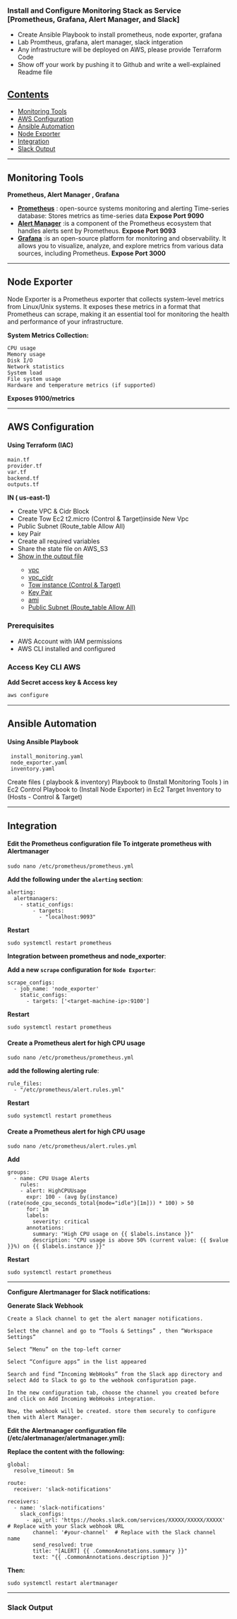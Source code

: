 ### Install and Configure Monitoring Stack as Service [Prometheus, Grafana, Alert Manager, and Slack]
- Create Ansible Playbook to install prometheus, node exporter, grafana
- Lab Promtheus, grafana, alert manager, slack intgeration 
- Any infrastructure will be deployed on AWS, please provide Terraform Code
- Show off your work by pushing it to Github and write a well-explained Readme file

## <ins>Contents
- [Monitoring Tools](#monitoring-tools )
- [AWS Configuration](#aws-configuration)
- [Ansible Automation](#ansible-automation)
- [Node Exporter](#node-exporter)
- [Integration](#integration)
- [Slack Output](#slack-output)
--------------------
## Monitoring Tools
**Prometheus, Alert Manager , Grafana**
- **<ins>Prometheus** : open-source systems monitoring and alerting
  Time-series database: Stores metrics as time-series data
  **Expose Port 9090**
- **<ins>Alert Manager** :is a component of the Prometheus 
  ecosystem that handles alerts sent by Prometheus.
  **Expose Port 9093**
- **<ins>Grafana** :is an open-source platform for monitoring and
   observability. It allows you to visualize, analyze, and explore  metrics from various data sources, including Prometheus.
   **Expose Port 3000**
---------------
## Node Exporter
Node Exporter is a Prometheus exporter that collects system-level metrics from Linux/Unix systems. It exposes these metrics in a format that Prometheus can scrape, making it an essential tool for monitoring the health and performance of your infrastructure.

**System Metrics Collection:**
```
CPU usage
Memory usage
Disk I/O
Network statistics
System load
File system usage
Hardware and temperature metrics (if supported)
```
**Exposes 9100/metrics**

----------------------------------------------------------------------
## AWS Configuration
#### Using Terraform (IAC)
    main.tf
    provider.tf
    var.tf
    backend.tf
    outputs.tf
 **IN ( us-east-1)**
  - Create VPC & Cidr Block
  - Create Tow Ec2 t2.micro (Control & Target)inside New Vpc
  - Public Subnet (Route_table Allow All)
  - key Pair
  - Create all required variables
  - Share the state file on AWS_S3 
  - <ins>Show in the output file
      - vpc
      - vpc_cidr 
      - Tow instance (Control & Target)
      - Key Pair
      - ami 
      - Public Subnet (Route_table Allow All)

### Prerequisites
- AWS Account with IAM permissions
- AWS CLI installed and configured

### Access Key CLI AWS
  **Add Secret access key & Access key**

   ```bash
   aws configure
 ```
-----
## Ansible Automation

#### Using Ansible Playbook
     install_monitoring.yaml
     node_exporter.yaml
     inventory.yaml
Create files ( playbook & inventory)
Playbook to (Install Monitoring Tools ) in Ec2 Control
Playbook to (Install Node Exporter) in Ec2 Target
Inventory to (Hosts - Control & Target)

---------------
## Integration
#### Edit the Prometheus configuration file To intgerate prometheus with Alertmanager

    sudo nano /etc/prometheus/prometheus.yml

 **Add the following under the `alerting` section**:


    alerting:
      alertmanagers:
        - static_configs:
            - targets:
              - "localhost:9093"

**Restart**

    sudo systemctl restart prometheus



**Integration between prometheus and node_exporter**:

**Add a new `scrape` configuration for `Node Exporter`**:

    scrape_configs:
      - job_name: 'node_exporter'
        static_configs:
          - targets: ['<target-machine-ip>:9100']
  
  **Restart**

    sudo systemctl restart prometheus


#### Create a Prometheus alert for high CPU usage

    sudo nano /etc/prometheus/prometheus.yml

**add the following alerting rule**:

```
rule_files:
  - "/etc/prometheus/alert.rules.yml"
```
**Restart**

    sudo systemctl restart prometheus


#### Create a Prometheus alert for high CPU usage


    sudo nano /etc/prometheus/alert.rules.yml

**Add**

    groups:
      - name: CPU Usage Alerts
        rules:
        - alert: HighCPUUsage
          expr: 100 - (avg by(instance) (rate(node_cpu_seconds_total{mode="idle"}[1m])) * 100) > 50
          for: 1m
          labels:
            severity: critical
          annotations:
            summary: "High CPU usage on {{ $labels.instance }}"
            description: "CPU usage is above 50% (current value: {{ $value }}%) on {{ $labels.instance }}"

**Restart**

    sudo systemctl restart prometheus

---

**Configure Alertmanager for Slack notifications:**

**Generate Slack Webhook**

    Create a Slack channel to get the alert manager notifications.

    Select the channel and go to “Tools & Settings” , then “Workspace Settings”

    Select “Menu” on the top-left corner

    Select “Configure apps” in the list appeared

    Search and find “Incoming WebHooks” from the Slack app directory and select Add to Slack to go to the webhook configuration page.

    In the new configuration tab, choose the channel you created before and click on Add Incoming WebHooks integration.

    Now, the webhook will be created. store them securely to configure them with Alert Manager.

**Edit the Alertmanager configuration file (/etc/alertmanager/alertmanager.yml):**

**Replace the content with the following:**

    global:
      resolve_timeout: 5m

    route:
      receiver: 'slack-notifications'

    receivers:
      - name: 'slack-notifications'
        slack_configs:
          - api_url: 'https://hooks.slack.com/services/XXXXX/XXXXX/XXXXX'  # Replace with your Slack webhook URL
            channel: '#your-channel'  # Replace with the Slack channel name
            send_resolved: true
            title: "[ALERT] {{ .CommonAnnotations.summary }}"
            text: "{{ .CommonAnnotations.description }}"

**Then:**

    sudo systemctl restart alertmanager
------
### Slack Output



